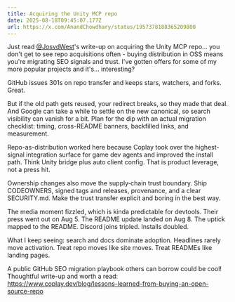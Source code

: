 ```yaml
---
title: Acquiring the Unity MCP repo
date: 2025-08-18T09:45:07.177Z
url: https://x.com/AnandChowdhary/status/1957378188365209800
---
```


Just read [@JosvdWest](https://x.com/JosvdWest)'s write-up on acquiring the Unity MCP repo... you don't get to see repo acquisitions often - buying distribution in OSS means you're migrating SEO signals and trust. I've gotten offers for some of my more popular projects and it's... interesting?  
  
GitHub issues 301s on repo transfer and keeps stars, watchers, and forks. Great.  
  
But if the old path gets reused, your redirect breaks, so they made that deal. And Google can take a while to settle on the new canonical, so search visibility can vanish for a bit. Plan for the dip with an actual migration checklist: timing, cross-README banners, backfilled links, and measurement.  
  
Repo-as-distribution worked here because Coplay took over the highest-signal integration surface for game dev agents and improved the install path. Think Unity bridge plus auto client config. That is product leverage, not a press hit.  
  
Ownership changes also move the supply‑chain trust boundary. Ship CODEOWNERS, signed tags and releases, provenance, and a clear SECURITY.md. Make the trust transfer explicit and boring in the best way.  
  
The media moment fizzled, which is kinda predictable for devtools. Their press went out on Aug 5\. The README update landed on Aug 8\. The uptick mapped to the README. Discord joins tripled. Installs doubled.  
  
What I keep seeing: search and docs dominate adoption. Headlines rarely move activation. Treat repo moves like site moves. Treat READMEs like landing pages.  
  
A public GitHub SEO migration playbook others can borrow could be cool! Thoughtful write-up and worth a read: <https://www.coplay.dev/blog/lessons-learned-from-buying-an-open-source-repo>
